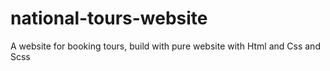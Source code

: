# national-tours-website
A website for booking tours, build with pure website with Html and Css and Scss
